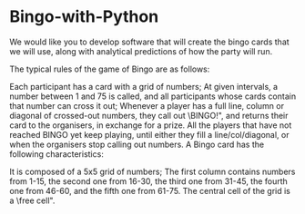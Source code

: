 # Bingo-with-Python
We would like you to develop software that will create the bingo cards that we will use, along with analytical predictions of how the party will run.

The typical rules of the game of Bingo are as follows:

Each participant has a card with a grid of numbers;
At given intervals, a number between 1 and 75 is called, and all participants whose cards contain that number can cross it out;
Whenever a player has a full line, column or diagonal of crossed-out numbers, they call out \BINGO!", and returns their card to the organisers, in exchange for a prize.
All the players that have not reached BINGO yet keep playing, until either they fill a line/col/diagonal, or when the organisers stop calling out numbers.
A Bingo card has the following characteristics:

It is composed of a 5x5 grid of numbers;
The first column contains numbers from 1-15, the second one from 16-30, the third one from 31-45, the fourth one from 46-60, and the fifth one from 61-75.
The central cell of the grid is a \free cell".
